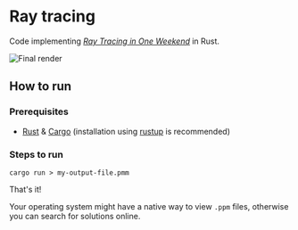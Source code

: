 # Ray tracing

Code implementing [_Ray Tracing in One Weekend_](https://raytracing.github.io/books/RayTracingInOneWeekend.html) in Rust.

![Final render](docs/assets/13.41.final-render-1200-high-samples.png)

## How to run

### Prerequisites

- [Rust](https://www.rust-lang.org/) & [Cargo](https://github.com/rust-lang/cargo/) (installation using [rustup](https://www.rust-lang.org/tools/install) is recommended)

### Steps to run

```shell
cargo run > my-output-file.pmm
```

That's it!

Your operating system might have a native way to view `.ppm` files, otherwise you can search for solutions online.
